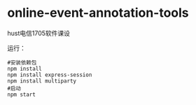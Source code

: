 # online-event-annotation-tools
hust电信1705软件课设

运行：
```
#安装依赖包
npm install
npm install express-session
npm install multiparty
#启动
npm start
```
